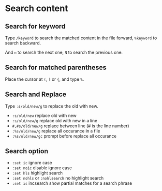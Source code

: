 # Search content

## Search for keyword

Type `/keyword` to search the matched content in the file forward, `%keyword` to search backward.

And `n` to search the next one, `N` to search the previous one.

## Search for matched parentheses

Place the cursor at `(`, `[` or `{`, and type `%`.

## Search and Replace

Type `:s/old/new/g` to replace the old with new.

- `:s/old/new` replace old with new
- `:s/old/new/g` replace old with new in a line
- `#,#s/old/new/g` replace between line (# is the line number)
- `:%s/old/new/g` replace all occurance in a file
- `:%s/old/new/gc` prompt before replace all occurance

## Search option

- `:set ic` ignore case
- `:set noic` disable ignore case
- `:set hls` highlight search
- `:set nohls` or `:nohlsearch` no highlight search
- `:set is` incsearch show partial matches for a search phrase
